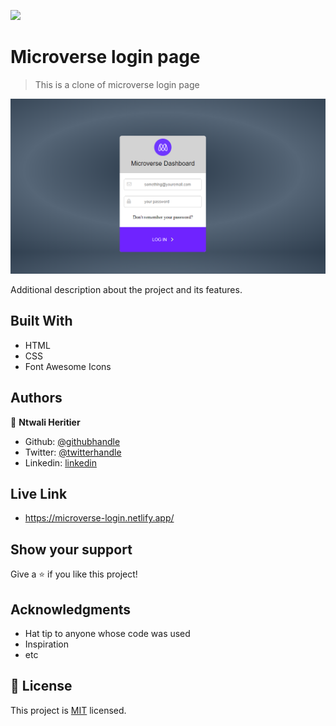 ![](https://img.shields.io/badge/Microverse-blueviolet)

# Microverse login page

> This is a clone of microverse login page

![screenshot](./screenshot.PNG)

Additional description about the project and its features.

## Built With

- HTML
- CSS
- Font Awesome Icons

## Authors

👤 **Ntwali Heritier**

- Github: [@githubhandle](https://github.com/NtwaliHeritier)
- Twitter: [@twitterhandle](https://twitter.com/NtwaliHeritier)
- Linkedin: [linkedin](https://linkedin.com/in/ntwali-heritier-9950001a2)

## Live Link

- https://microverse-login.netlify.app/

## Show your support

Give a ⭐️ if you like this project!

## Acknowledgments

- Hat tip to anyone whose code was used
- Inspiration
- etc

## 📝 License

This project is [MIT](lic.url) licensed.
